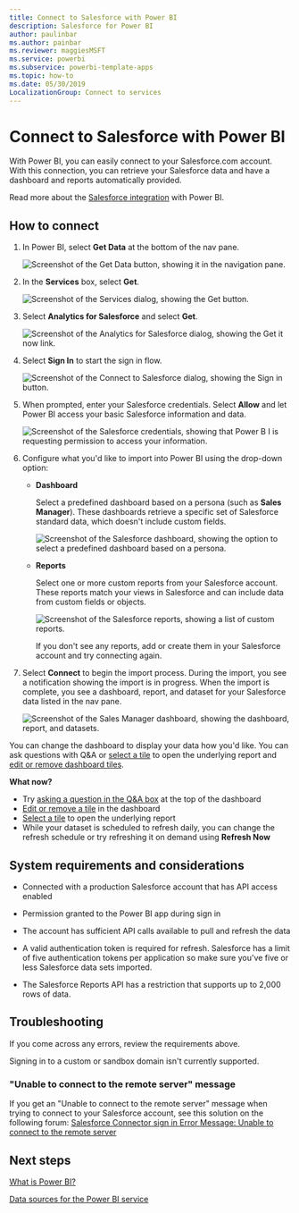 ```yaml
---
title: Connect to Salesforce with Power BI
description: Salesforce for Power BI
author: paulinbar
ms.author: painbar
ms.reviewer: maggiesMSFT
ms.service: powerbi
ms.subservice: powerbi-template-apps
ms.topic: how-to
ms.date: 05/30/2019
LocalizationGroup: Connect to services
---
```


# Connect to Salesforce with Power BI
With Power BI, you can easily connect to your Salesforce.com account. With this connection, you can retrieve your Salesforce data and have a dashboard and reports automatically provided.

Read more about the [Salesforce integration](https://powerbi.microsoft.com/integrations/salesforce) with Power BI.

## How to connect
1. In Power BI, select **Get Data** at the bottom of the nav pane.
   
   ![Screenshot of the Get Data button, showing it in the navigation pane.](media/service-connect-to-salesforce/pbi_getdata.png) 
2. In the **Services** box, select **Get**.
   
   ![Screenshot of the Services dialog, showing the Get button.](media/service-connect-to-salesforce/pbi_getservices.png) 
3. Select **Analytics for Salesforce** and select **Get**.  
   
   ![Screenshot of the Analytics for Salesforce dialog, showing the Get it now link.](media/service-connect-to-salesforce/salesforce.png)
4. Select **Sign In** to start the sign in flow.
   
    ![Screenshot of the Connect to Salesforce dialog, showing the Sign in button.](media/service-connect-to-salesforce/dialog.png)
5. When prompted, enter your Salesforce credentials. Select **Allow** and let Power BI access your basic Salesforce information and data.
   
   ![Screenshot of the Salesforce credentials, showing that Power B I is requesting permission to access your information.](media/service-connect-to-salesforce/sf_authorize.png)
6. Configure what you'd like to import into Power BI using the drop-down option:
   
   * **Dashboard**
     
     Select a predefined dashboard based on a persona (such as **Sales Manager**). These dashboards retrieve a specific set of Salesforce standard data, which doesn't include custom fields.
     
     ![Screenshot of the Salesforce dashboard, showing the option to select a predefined dashboard based on a persona.](media/service-connect-to-salesforce/pbi_salesforcechooserole.png)
   * **Reports**
     
     Select one or more custom reports from your Salesforce account. These reports match your views in Salesforce and can include data from custom fields or objects.
     
     ![Screenshot of the Salesforce reports, showing a list of custom reports.](media/service-connect-to-salesforce/pbi_salesforcereports.png)
     
     If you don't see any reports, add or create them in your Salesforce account and try connecting again.

7. Select **Connect** to begin the import process. During the import, you see a notification showing the import is in progress. When the import is complete, you see a dashboard, report, and dataset for your Salesforce data listed in the nav pane.
   
   ![Screenshot of the Sales Manager dashboard, showing the dashboard, report, and datasets.](media/service-connect-to-salesforce/pbi_getdatasalesforcedash.png)

You can change the dashboard to display your data how you'd like. You can ask questions with Q&A or [select a tile](../consumer/end-user-tiles.md) to open the underlying report and [edit or remove dashboard tiles](../create-reports/service-dashboard-edit-tile.md).

**What now?**

* Try [asking a question in the Q&A box](../consumer/end-user-q-and-a.md) at the top of the dashboard
* [Edit or remove a tile](../create-reports/service-dashboard-edit-tile.md) in the dashboard
* [Select a tile](../create-reports/service-dashboard-tiles.md) to open the underlying report
* While your dataset is scheduled to refresh daily, you can change the refresh schedule or try refreshing it on demand using **Refresh Now**

## System requirements and considerations

- Connected with a production Salesforce account that has API access enabled

- Permission granted to the Power BI app during sign in

- The account has sufficient API calls available to pull and refresh the data

- A valid authentication token is required for refresh. Salesforce has a limit of five authentication tokens per application so make sure you've five or less Salesforce data sets imported.

- The Salesforce Reports API has a restriction that supports up to 2,000 rows of data.


## Troubleshooting

If you come across any errors, review the requirements above. 

Signing in to a custom or sandbox domain isn't currently supported.

### "Unable to connect to the remote server" message

If you get an "Unable to connect to the remote server" message when trying to connect to your Salesforce account, see this solution on the following forum: [Salesforce Connector sign in Error Message: Unable to connect to the remote server](https://www.outsystems.com/forums/Forum_TopicView.aspx?TopicId=17674&TopicName=log-in-error-message-unable-to-connect-to-the-remote-server&)


## Next steps
[What is Power BI?](../fundamentals/power-bi-overview.md)

[Data sources for the Power BI service](service-get-data.md)
